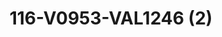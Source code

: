 ---
title: 116-V0953-VAL1246 (2)
image: 116-V0953-VAL1246 (2).jpg
brand: outlet-sposa
layout: vestito
---